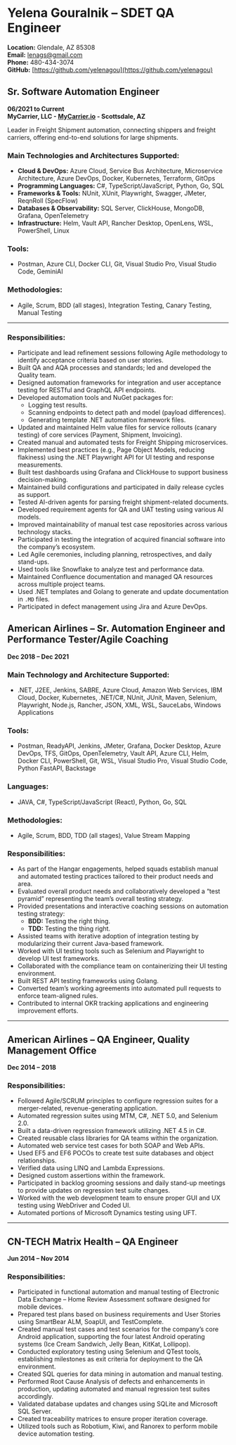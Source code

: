 # Yelena Gouralnik – SDET QA Engineer

**Location:** Glendale, AZ 85308  
**Email:** [lenags@gmail.com](mailto:lenags@gmail.com)  
**Phone:** 480-434-3074  
**GitHub:** [https://github.com/yelenagou](https://github.com/yelenagou) 

## Sr. Software Automation Engineer  
**06/2021 to Current**  
**MyCarrier, LLC - [MyCarrier.io](https://mycarrier.io) - Scottsdale, AZ**  

Leader in Freight Shipment automation, connecting shippers and freight carriers, offering end-to-end solutions for large shipments.  

### Main Technologies and Architectures Supported:
- **Cloud & DevOps:** Azure Cloud, Service Bus Architecture, Microservice Architecture, Azure DevOps, Docker, Kubernetes, Terraform, GitOps  
- **Programming Languages:** C#, TypeScript/JavaScript, Python, Go, SQL  
- **Frameworks & Tools:** NUnit, XUnit, Playwright, Swagger, JMeter, ReqnRoll (SpecFlow)  
- **Databases & Observability:** SQL Server, ClickHouse, MongoDB, Grafana, OpenTelemetry  
- **Infrastructure:** Helm, Vault API, Rancher Desktop, OpenLens, WSL, PowerShell, Linux  

### Tools:
- Postman, Azure CLI, Docker CLI, Git, Visual Studio Pro, Visual Studio Code, GeminiAI  

### Methodologies:
- Agile, Scrum, BDD (all stages), Integration Testing, Canary Testing, Manual Testing  

---

### Responsibilities:
- Participate and lead refinement sessions following Agile methodology to identify acceptance criteria based on user stories.
- Built QA and AQA processes and standards; led and developed the Quality team.  
- Designed automation frameworks for integration and user acceptance testing for RESTful and GraphQL API endpoints.  
- Developed automation tools and NuGet packages for:  
  - Logging test results.  
  - Scanning endpoints to detect path and model (payload differences).  
  - Generating template .NET automation framework files.  
- Updated and maintained Helm value files for service rollouts (canary testing) of core services (Payment, Shipment, Invoicing).  
- Created manual and automated tests for Freight Shipping microservices.  
- Implemented best practices (e.g., Page Object Models, reducing flakiness) using the .NET Playwright API for UI testing and response measurements.  
- Built test dashboards using Grafana and ClickHouse to support business decision-making.  
- Maintained build configurations and participated in daily release cycles as support.  
- Tested AI-driven agents for parsing freight shipment-related documents.  
- Developed requirement agents for QA and UAT testing using various AI models.  
- Improved maintainability of manual test case repositories across various technology stacks.  
- Participated in testing the integration of acquired financial software into the company’s ecosystem.  
- Led Agile ceremonies, including planning, retrospectives, and daily stand-ups.  
- Used tools like Snowflake to analyze test and performance data.  
- Maintained Confluence documentation and managed QA resources across multiple project teams.  
- Used .NET templates and Golang to generate and update documentation in `.MD` files.  
- Participated in defect management using Jira and Azure DevOps.
## American Airlines – Sr. Automation Engineer and Performance Tester/Agile Coaching  
**Dec 2018 – Dec 2021**

### Main Technology and Architecture Supported:
- .NET, J2EE, Jenkins, SABRE, Azure Cloud, Amazon Web Services, IBM Cloud, Docker, Kubernetes, .NET/C#, NUnit, JUnit, Maven, Selenium, Playwright, Node.js, Rancher, JSON, XML, WSL, SauceLabs, Windows Applications

### Tools:
- Postman, ReadyAPI, Jenkins, JMeter, Grafana, Docker Desktop, Azure DevOps, TFS, GitOps, OpenTelemetry, Vault API, Azure CLI, Helm, Docker CLI, PowerShell, Git, WSL, Visual Studio Pro, Visual Studio Code, Python FastAPI, Backstage  

### Languages:
- JAVA, C#, TypeScript/JavaScript (React), Python, Go, SQL  

### Methodologies:
- Agile, Scrum, BDD, TDD (all stages), Value Stream Mapping  

### Responsibilities:
- As part of the Hangar engagements, helped squads establish manual and automated testing practices tailored to their product needs and area.
- Evaluated overall product needs and collaboratively developed a “test pyramid” representing the team’s overall testing strategy.
- Provided presentations and interactive coaching sessions on automation testing strategy:
  - **BDD:** Testing the right thing.
  - **TDD:** Testing the thing right.
- Assisted teams with iterative adoption of integration testing by modularizing their current Java-based framework.
- Worked with UI testing tools such as Selenium and Playwright to develop UI test frameworks.
- Collaborated with the compliance team on containerizing their UI testing environment.
- Built REST API testing frameworks using Golang.
- Converted team’s working agreements into automated pull requests to enforce team-aligned rules.
- Contributed to internal OKR tracking applications and engineering improvement efforts.

---

## American Airlines – QA Engineer, Quality Management Office  
**Dec 2014 – 2018**

### Responsibilities:
- Followed Agile/SCRUM principles to configure regression suites for a merger-related, revenue-generating application.
- Automated regression suites using MTM, C#, .NET 5.0, and Selenium 2.0.
- Built a data-driven regression framework utilizing .NET 4.5 in C#.
- Created reusable class libraries for QA teams within the organization.
- Automated web service test cases for both SOAP and Web APIs.
- Used EF5 and EF6 POCOs to create test suite databases and object relationships.
- Verified data using LINQ and Lambda Expressions.
- Designed custom assertions within the framework.
- Participated in backlog grooming sessions and daily stand-up meetings to provide updates on regression test suite changes.
- Worked with the web development team to ensure proper GUI and UX testing using WebDriver and Coded UI.
- Automated portions of Microsoft Dynamics testing using UFT.

---

## CN-TECH Matrix Health – QA Engineer  
**Jun 2014 – Nov 2014**

### Responsibilities:
- Participated in functional automation and manual testing of Electronic Data Exchange – Home Review Assessment software designed for mobile devices.
- Prepared test plans based on business requirements and User Stories using SmartBear ALM, SoapUI, and TestComplete.
- Created manual test cases and test scenarios for the company’s core Android application, supporting the four latest Android operating systems (Ice Cream Sandwich, Jelly Bean, KitKat, Lollipop).
- Conducted exploratory testing using Selenium and QTest tools, establishing milestones as exit criteria for deployment to the QA environment.
- Created SQL queries for data mining in automation and manual testing.
- Performed Root Cause Analysis of defects and enhancements in production, updating automated and manual regression test suites accordingly.
- Validated database updates and changes using SQLite and Microsoft SQL Server.
- Created traceability matrices to ensure proper iteration coverage.
- Utilized tools such as Robotium, Kiwi, and Ranorex to perform mobile device automation testing.

